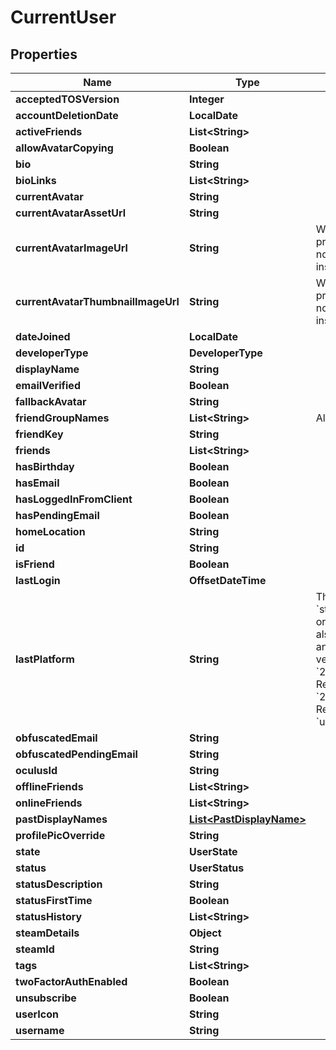 

# CurrentUser


## Properties

Name | Type | Description | Notes
------------ | ------------- | ------------- | -------------
**acceptedTOSVersion** | **Integer** |  | 
**accountDeletionDate** | **LocalDate** |  |  [optional]
**activeFriends** | **List&lt;String&gt;** |  |  [optional]
**allowAvatarCopying** | **Boolean** |  | 
**bio** | **String** |  | 
**bioLinks** | **List&lt;String&gt;** |  | 
**currentAvatar** | **String** |  | 
**currentAvatarAssetUrl** | **String** |  | 
**currentAvatarImageUrl** | **String** | When profilePicOverride is not empty, use it instead. | 
**currentAvatarThumbnailImageUrl** | **String** | When profilePicOverride is not empty, use it instead. | 
**dateJoined** | **LocalDate** |  | 
**developerType** | **DeveloperType** |  | 
**displayName** | **String** |  | 
**emailVerified** | **Boolean** |  | 
**fallbackAvatar** | **String** |  |  [optional]
**friendGroupNames** | **List&lt;String&gt;** | Always empty array. | 
**friendKey** | **String** |  | 
**friends** | **List&lt;String&gt;** |  | 
**hasBirthday** | **Boolean** |  | 
**hasEmail** | **Boolean** |  | 
**hasLoggedInFromClient** | **Boolean** |  | 
**hasPendingEmail** | **Boolean** |  | 
**homeLocation** | **String** |  | 
**id** | **String** |  | 
**isFriend** | **Boolean** |  | 
**lastLogin** | **OffsetDateTime** |  | 
**lastPlatform** | **String** | This can be &#x60;standalonewindows&#x60; or &#x60;android&#x60;, but can also pretty much be any random Unity verison such as &#x60;2019.2.4-801-Release&#x60; or &#x60;2019.2.2-772-Release&#x60; or even &#x60;unknownplatform&#x60;. | 
**obfuscatedEmail** | **String** |  | 
**obfuscatedPendingEmail** | **String** |  | 
**oculusId** | **String** |  | 
**offlineFriends** | **List&lt;String&gt;** |  |  [optional]
**onlineFriends** | **List&lt;String&gt;** |  |  [optional]
**pastDisplayNames** | [**List&lt;PastDisplayName&gt;**](PastDisplayName.md) |  | 
**profilePicOverride** | **String** |  | 
**state** | **UserState** |  | 
**status** | **UserStatus** |  | 
**statusDescription** | **String** |  | 
**statusFirstTime** | **Boolean** |  | 
**statusHistory** | **List&lt;String&gt;** |  | 
**steamDetails** | **Object** |  | 
**steamId** | **String** |  | 
**tags** | **List&lt;String&gt;** |  | 
**twoFactorAuthEnabled** | **Boolean** |  | 
**unsubscribe** | **Boolean** |  | 
**userIcon** | **String** |  | 
**username** | **String** |  | 



